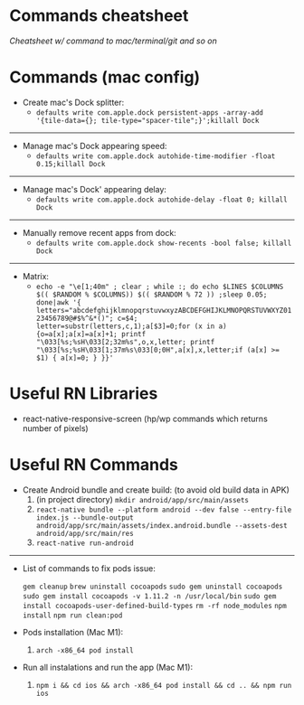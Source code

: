 # Commands cheatsheet
*Cheatsheet w/ command to mac/terminal/git and so on*

# Commands (mac config)

- Create mac's Dock splitter:
  - `defaults write com.apple.dock persistent-apps -array-add '{tile-data={}; tile-type="spacer-tile";}';killall Dock`
----
- Manage mac's Dock appearing speed:
  - `defaults write com.apple.dock autohide-time-modifier -float 0.15;killall Dock`
----
- Manage mac's Dock' appearing delay:
  - `defaults write com.apple.dock autohide-delay -float 0; killall Dock`

----
- Manually remove recent apps from dock:
  - `defaults write com.apple.dock show-recents -bool false; killall Dock`

----
- Matrix:
  - `echo -e "\e[1;40m" ; clear ; while :; do echo $LINES $COLUMNS $(( $RANDOM % $COLUMNS)) $(( $RANDOM % 72 )) ;sleep 0.05; done|awk '{ letters="abcdefghijklmnopqrstuvwxyzABCDEFGHIJKLMNOPQRSTUVWXYZ0123456789@#$%^&*()"; c=$4; letter=substr(letters,c,1);a[$3]=0;for (x in a) {o=a[x];a[x]=a[x]+1; printf "\033[%s;%sH\033[2;32m%s",o,x,letter; printf "\033[%s;%sH\033[1;37m%s\033[0;0H",a[x],x,letter;if (a[x] >= $1) { a[x]=0; } }}'`

# Useful RN Libraries

- react-native-responsive-screen (hp/wp commands which returns number of pixels)

# Useful RN Commands

- Create Android bundle and create build: (to avoid old build data in APK)
  1. (in project directory) `mkdir android/app/src/main/assets`
  2. `react-native bundle --platform android --dev false --entry-file index.js --bundle-output android/app/src/main/assets/index.android.bundle --assets-dest android/app/src/main/res`
  3. `react-native run-android`
----
- List of commands to fix pods issue:

  `gem cleanup`
  `brew uninstall cocoapods`
  `sudo gem uninstall cocoapods`
  `sudo gem install cocoapods -v 1.11.2 -n /usr/local/bin`
  `sudo gem install cocoapods-user-defined-build-types`
  `rm -rf node_modules`
  `npm install`
  `npm run clean:pod`

- Pods installation (Mac M1):
  1. `arch -x86_64 pod install`

- Run all instalations and run the app (Mac M1):
  1. `npm i && cd ios && arch -x86_64 pod install && cd .. && npm run ios`

